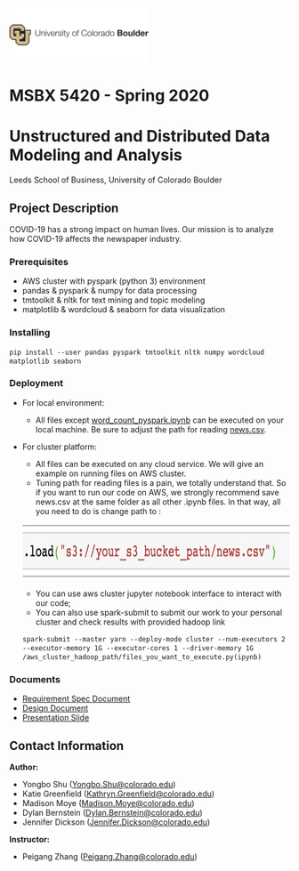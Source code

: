 <p align="left">
  <img width="250" height="100" src="https://github.com/MSBX5420/Team-Torreys-Peak/blob/master/design%20doc/images/Boulder%20one%20line%20copy.jpg">
</p>

# MSBX 5420 - Spring 2020
# Unstructured and Distributed Data Modeling and Analysis

Leeds School of Business, University of Colorado Boulder


## Project Description

COVID-19 has a strong impact on human lives. Our mission is to analyze how COVID-19 affects the newspaper industry.

### Prerequisites
- AWS cluster with pyspark (python 3) environment
- pandas & pyspark & numpy for data processing
- tmtoolkit & nltk for text mining and topic modeling
- matplotlib & wordcloud & seaborn for data visualization

### Installing
```console
pip install --user pandas pyspark tmtoolkit nltk numpy wordcloud matplotlib seaborn
```

### Deployment
- For local environment:
  - All files except [word_count_pyspark.ipynb](https://github.com/MSBX5420/Team-Torreys-Peak/blob/master/word%20count/word_count_pyspark.ipynb) can be executed on your local machine. Be sure to adjust the path for reading [news.csv](https://www.kaggle.com/ryanxjhan/cbc-news-coronavirus-articles-march-26).
- For cluster platform:
    - All files can be executed on any cloud service. We will give an example on running files on AWS cluster.
    - Tuning path for reading files is a pain, we totally understand that. So if you want to run our code on AWS, we strongly recommend save news.csv at the same folder as all other .ipynb files. In that way, all you need to do is change path to :
    <p align="center">
      <img width="500" height="100" src="https://github.com/MSBX5420/Team-Torreys-Peak/blob/master/design%20doc/images/Jietu20200428-234300%402x.jpg">
    </p>

    - You can use aws cluster jupyter notebook interface to interact with our code;
    - You can also use spark-submit to submit our work to your personal cluster and check results with provided hadoop link
    ```console
    spark-submit --master yarn --deploy-mode cluster --num-executors 2 --executor-memory 1G --executor-cores 1 --driver-memory 1G /aws_cluster_hadoop_path/files_you_want_to_execute.py(ipynb)
    ```

### Documents

- [Requirement Spec Document](https://github.com/MSBX5420/Team-Torreys-Peak/blob/master/requirement%20phase/requirement%20spec%20document.md)
- [Design Document](https://github.com/MSBX5420/Team-Torreys-Peak/blob/master/design%20doc/design%20doc.md)
- [Presentation Slide](https://drive.google.com/file/d/1Qlrb08yvZkpX_sjBkwRaUdeK4vhppyEM/view?usp=sharing)

## Contact Information

**Author:**  
- Yongbo Shu (Yongbo.Shu@colorado.edu)
- Katie Greenfield (Kathryn.Greenfield@colorado.edu)
- Madison Moye (Madison.Moye@colorado.edu)
- Dylan Bernstein (Dylan.Bernstein@colorado.edu)
- Jennifer Dickson (Jennifer.Dickson@colorado.edu)  

**Instructor:**
- Peigang Zhang (Peigang.Zhang@colorado.edu)
